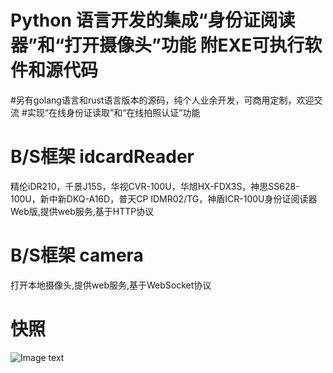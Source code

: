 # Python 语言开发的集成“身份证阅读器”和“打开摄像头”功能 附EXE可执行软件和源代码
#另有golang语言和rust语言版本的源码，纯个人业余开发，可商用定制，欢迎交流
#实现“在线身份证读取”和“在线拍照认证”功能

# B/S框架 idcardReader
 精伦iDR210，千景J15S，华视CVR-100U，华旭HX-FDX3S，神思SS628-100U，新中新DKQ-A16D，普天CP IDMR02/TG，神盾ICR-100U身份证阅读器Web版,提供web服务,基于HTTP协议
 
# B/S框架 camera
 打开本地摄像头,提供web服务,基于WebSocket协议
 
# 快照 
 ![Image text](https://raw.githubusercontent.com/zjw939057120/website-monitoring/master/snapshot.png)
